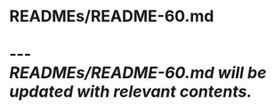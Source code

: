 # READMEs/README-60.md <br><br> --- <br> _READMEs/README-60.md will be updated with relevant contents._